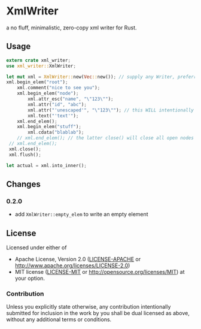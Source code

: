 # XmlWriter

a no fluff, minimalistic, zero-copy xml writer for Rust.

## Usage

```rust
extern crate xml_writer;
use xml_writer::XmlWriter;

let mut xml = XmlWriter::new(Vec::new()); // supply any Writer, preferrably BufferedWriter
xml.begin_elem("root");
    xml.comment("nice to see you");
    xml.begin_elem("node");
        xml.attr_esc("name", "\"123\"");
        xml.attr("id", "abc");
        xml.attr("'unescaped'", "\"123\""); // this WILL intentionally generate invalid xml
        xml.text("'text'");
    xml.end_elem();
    xml.begin_elem("stuff");
        xml.cdata("blablab");
    // xml.end_elem(); // the latter close() will close all open nodes
 // xml.end_elem();
 xml.close();
 xml.flush();

let actual = xml.into_inner();
```

## Changes
### 0.2.0
- add `XmlWriter::empty_elem` to write an empty element

## License

Licensed under either of
 * Apache License, Version 2.0 ([LICENSE-APACHE](LICENSE-APACHE) or http://www.apache.org/licenses/LICENSE-2.0)
 * MIT license ([LICENSE-MIT](LICENSE-MIT) or http://opensource.org/licenses/MIT)
at your option.

### Contribution

Unless you explicitly state otherwise, any contribution intentionally submitted
for inclusion in the work by you shall be dual licensed as above, without any
additional terms or conditions.
